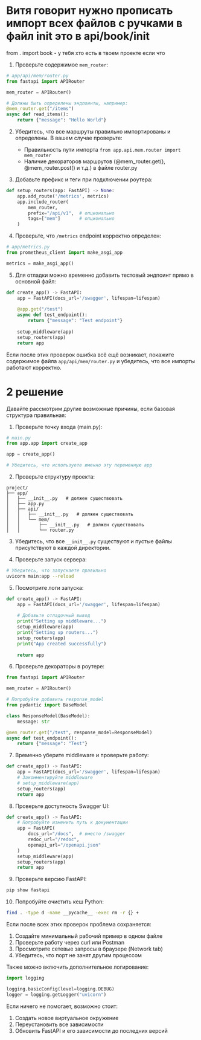 # Витя говорит нужно прописать импорт всех файлов с ручками  в файл __init__ это в api/book/__init__
from . import book - у тебя хто есть в твоем проекте если что

1. Проверьте содержимое `mem_router`:
```python
# app/api/mem/router.py
from fastapi import APIRouter

mem_router = APIRouter()

# Должны быть определены эндпоинты, например:
@mem_router.get("/items")
async def read_items():
    return {"message": "Hello World"}
```

2. Убедитесь, что все маршруты правильно импортированы и определены. В вашем случае проверьте:
   - Правильность пути импорта `from app.api.mem.router import mem_router`
   - Наличие декораторов маршрутов (@mem_router.get(), @mem_router.post() и т.д.) в файле router.py

3. Добавьте префикс и теги при подключении роутера:
```python
def setup_routers(app: FastAPI) -> None:
    app.add_route('/metrics', metrics)
    app.include_router(
        mem_router,
        prefix="/api/v1",  # опционально
        tags=["mem"]       # опционально
    )
```

4. Проверьте, что `/metrics` endpoint корректно определен:
```python
# app/metrics.py
from prometheus_client import make_asgi_app

metrics = make_asgi_app()
```

5. Для отладки можно временно добавить тестовый эндпоинт прямо в основной файл:
```python
def create_app() -> FastAPI:
    app = FastAPI(docs_url='/swagger', lifespan=lifespan)
    
    @app.get("/test")
    async def test_endpoint():
        return {"message": "Test endpoint"}
        
    setup_middleware(app)
    setup_routers(app)
    return app
```


Если после этих проверок ошибка всё ещё возникает, покажите содержимое файла `app/api/mem/router.py` и убедитесь, что все импорты работают корректно.

# 2 решение
Давайте рассмотрим другие возможные причины, если базовая структура правильная:

1. Проверьте точку входа (main.py):
```python
# main.py
from app.app import create_app

app = create_app()

# Убедитесь, что используете именно эту переменную app
```

2. Проверьте структуру проекта:
```
project/
├── app/
│   ├── __init__.py   # должен существовать
│   ├── app.py
│   ├── api/
│   │   ├── __init__.py   # должен существовать
│   │   └── mem/
│   │       ├── __init__.py   # должен существовать
│   │       └── router.py
```

3. Убедитесь, что все `__init__.py` существуют и пустые файлы присутствуют в каждой директории.

4. Проверьте запуск сервера:
```bash
# Убедитесь, что запускаете правильно
uvicorn main:app --reload
```

5. Посмотрите логи запуска:
```python
def create_app() -> FastAPI:
    app = FastAPI(docs_url='/swagger', lifespan=lifespan)
    
    # Добавьте отладочный вывод
    print("Setting up middleware...")
    setup_middleware(app)
    print("Setting up routers...")
    setup_routers(app)
    print("App created successfully")
    
    return app
```

6. Проверьте декораторы в роутере:
```python
from fastapi import APIRouter

mem_router = APIRouter()

# Попробуйте добавить response_model
from pydantic import BaseModel

class ResponseModel(BaseModel):
    message: str

@mem_router.get("/test", response_model=ResponseModel)
async def test_endpoint():
    return {"message": "Test"}
```

7. Временно уберите middleware и проверьте работу:
```python
def create_app() -> FastAPI:
    app = FastAPI(docs_url='/swagger', lifespan=lifespan)
    # Закомментируйте middleware
    # setup_middleware(app)
    setup_routers(app)
    return app
```

8. Проверьте доступность Swagger UI:
```python
def create_app() -> FastAPI:
    # Попробуйте изменить путь к документации
    app = FastAPI(
        docs_url="/docs",  # вместо /swagger
        redoc_url="/redoc",
        openapi_url="/openapi.json"
    )
    setup_middleware(app)
    setup_routers(app)
    return app
```

9. Проверьте версию FastAPI:
```bash
pip show fastapi
```

10. Попробуйте очистить кеш Python:
```bash
find . -type d -name __pycache__ -exec rm -r {} +
```

Если после всех этих проверок проблема сохраняется:
1. Создайте минимальный рабочий пример в одном файле
2. Проверьте работу через curl или Postman
3. Просмотрите сетевые запросы в браузере (Network tab)
4. Убедитесь, что порт не занят другим процессом

Также можно включить дополнительное логирование:
```python
import logging

logging.basicConfig(level=logging.DEBUG)
logger = logging.getLogger("uvicorn")
```

Если ничего не помогает, возможно стоит:
1. Создать новое виртуальное окружение
2. Переустановить все зависимости
3. Обновить FastAPI и его зависимости до последних версий
